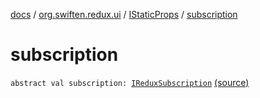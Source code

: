 [docs](../../index.md) / [org.swiften.redux.ui](../index.md) / [IStaticProps](index.md) / [subscription](./subscription.md)

# subscription

`abstract val subscription: `[`IReduxSubscription`](../../org.swiften.redux.core/-i-redux-subscription/index.md) [(source)](https://github.com/protoman92/KotlinRedux/tree/master/common/common-ui/src/main/kotlin/org/swiften/redux/ui/Props.kt#L17)